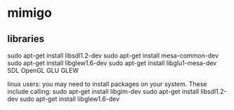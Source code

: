 mimigo
======


libraries
---------

sudo apt-get install libsdl1.2-dev
sudo apt-get install mesa-common-dev
sudo apt-get install libglew1.6-dev
sudo apt-get install libglu1-mesa-dev
SDL OpenGL GLU GLEW

linux users: you may need to install packages on your system. These include calling:
sudo apt-get install libglm-dev
sudo apt-get install libsdl1.2-dev
sudo apt-get install libglew1.6-dev 
